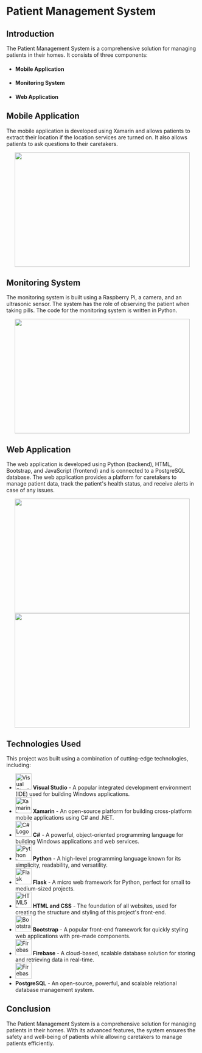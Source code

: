 <h1>Patient Management System</h1>
<h2>Introduction</h2>
<p>The Patient Management System is a comprehensive solution for managing patients in their homes. It consists of three components:</p>
<ul>
  <li><h4>Mobile Application</h4></li>
  <li><h4>Monitoring System</h4></li>
  <li><h4>Web Application</h4></li>
</ul>
<h2>Mobile Application</h2>
<p>The mobile application is developed using Xamarin and allows patients to extract their location if the location services are turned on. It also allows patients to ask questions to their caretakers.</p>

<p align="center">
  <img width = "460" height="300" src="https://user-images.githubusercontent.com/92048815/217922408-f05cb1b0-7dea-4f21-b616-bdc5f3478969.png">
</p>

<h2>Monitoring System</h2>
<p>The monitoring system is built using a Raspberry Pi, a camera, and an ultrasonic sensor. The system has the role of observing the patient when taking pills. The code for the monitoring system is written in Python.</p>

<p align="center">
  <img width = "460" height="300" src="https://user-images.githubusercontent.com/92048815/217921986-9b5477c8-1ef9-4bdc-8962-a3b64c0705f3.png">
</p>

<h2>Web Application</h2>
<p>The web application is developed using Python (backend), HTML, Bootstrap, and JavaScript (frontend) and is connected to a PostgreSQL database. The web application provides a platform for caretakers to manage patient data, track the patient's health status, and receive alerts in case of any issues.</p>

<p align="center">
  <img width = "460" height="300" src="https://user-images.githubusercontent.com/92048815/217922668-89570aa2-b8ec-404d-8f3d-f7cb569e5f84.png">
  <img width = "460" height="300" src="https://user-images.githubusercontent.com/92048815/217922619-1f36603d-e4e1-4676-b031-abc5009f2aab.png">
</p>

<h2>Technologies Used</h2>
<p>This project was built using a combination of cutting-edge technologies, including:</p>
<ul>
  <li>
    <img src="https://1000logos.net/wp-content/uploads/2020/08/Visual-Studio-Logo-640x400.png" alt="Visual Studio Logo" height="42" width="42">
    <strong>Visual Studio</strong> - A popular integrated development environment (IDE) used for building Windows applications.
  </li>
  <li>
    <img src="https://upload.wikimedia.org/wikipedia/commons/thumb/f/f2/Xamarin-logo.svg/330px-Xamarin-logo.svg.png" alt="Xamarin Logo" height="42" width="42">
    <strong>Xamarin</strong> - An open-source platform for building cross-platform mobile applications using C# and .NET.
  </li>
  <li>
    <img src="https://seeklogo.com/images/C/c-sharp-c-logo-02F17714BA-seeklogo.com.png" alt="C# Logo" height="42" width="42">
    <strong>C#</strong> - A powerful, object-oriented programming language for building Windows applications and web services.
  </li>
  <li>
    <img src="https://www.python.org/static/img/python-logo@2x.png" alt="Python Logo" height="42" width="42">
    <strong>Python</strong> - A high-level programming language known for its simplicity, readability, and versatility.
  </li>
  <li>
    <img src="https://flask.palletsprojects.com/en/2.0.x/_images/flask-logo.png" alt="Flask Logo" height="42" width="42">
    <strong>Flask</strong> - A micro web framework for Python, perfect for small to medium-sized projects.
  </li>
  <li>
    <img src="https://dominiqueclarke.github.io/Intro-to-HTML-Building-a-Portfolio-Site/img/html-css.jpg" alt="HTML5 Logo" height="42" width="42">
    <strong>HTML and CSS</strong> - The foundation of all websites, used for creating the structure and styling of this project's front-end.
  </li>
  <li>
    <img src="https://cdn.worldvectorlogo.com/logos/bootstrap-4.svg" alt="Bootstrap Logo" height="42" width="42">
    <strong>Bootstrap</strong> - A popular front-end framework for quickly styling web applications with pre-made components.
  </li>
  <li>
    <img src="https://www.gstatic.com/devrel-devsite/prod/v1cfe30952218fac985c78c6c0da0de11fade09219719e8a9dbc367e6d5d7cee9/firebase/images/lockup.svg" alt="Firebase Logo" height="42" width="42">
    <strong>Firebase</strong> - A cloud-based, scalable database solution for storing and retrieving data in real-time.
  </li>
  <li>
    <img src="https://www.postgresql.org/media/img/about/press/elephant.png" alt="Firebase Logo" height="42" width="42">
    <li><strong>PostgreSQL</strong> - An open-source, powerful, and scalable relational database management system.</li>
  </li>
</ul>

<h2>Conclusion</h2>
<p>The Patient Management System is a comprehensive solution for managing patients in their homes. With its advanced features, the system ensures the safety and well-being of patients while allowing caretakers to manage patients efficiently.</p>


